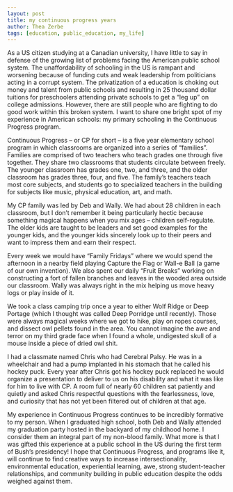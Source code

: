 ```yaml
---
layout: post
title: my continuous progress years
author: Thea Zerbe
tags: [education, public_education, my_life]
---
```

As a US citizen studying at a Canadian university, I have little to say in defense of the growing list of problems facing the American public school system. The unaffordability of schooling in the US is rampant and worsening because of funding cuts and weak leadership from politicians acting in a corrupt system. The privatization of a education is choking out money and talent from public schools and resulting in 25 thousand dollar tuitions for preschoolers attending private schools to get a “leg up” on college admissions.
However, there are still people who are fighting to do good work within this broken system. I want to share one bright spot of my experience in American schools: my primary schooling in the Continuous Progress program.

Continuous Progress – or CP for short – is a five year elementary school program in which classrooms are organized into a series of “families”. Families are comprised of two teachers who teach grades one through five together. They share two classrooms that students circulate between freely. The younger classroom has grades one, two, and three, and the older classroom has grades three, four, and five. The family’s teachers teach most core subjects, and students go to specialized teachers in the building for subjects like music, physical education, art, and math.

My CP family was led by Deb and Wally. We had about 28 children in each classroom, but I don’t remember it being particularly hectic because something magical happens when you mix ages – children self-regulate. The older kids are taught to be leaders and set good examples for the younger kids, and the younger kids sincerely look up to their peers and want to impress them and earn their respect.

Every week we would have “Family Fridays” where we would spend the afternoon in a nearby field playing Capture the Flag or Wall-e Ball (a game of our own invention). We also spent our daily “Fruit Breaks” working on constructing a fort of fallen branches and leaves in the wooded area outside our classroom. Wally was always right in the mix helping us move heavy logs or play inside of it.

We took a class camping trip once a year to either Wolf Ridge or Deep Portage (which I thought was called Deep Porridge until recently). Those were always magical weeks where we got to hike, play on ropes courses, and dissect owl pellets found in the area. You cannot imagine the awe and terror on my third grade face when I found a whole, undigested skull of a mouse inside a piece of dried owl shit.

I had a classmate named Chris who had Cerebral Palsy. He was in a wheelchair and had a pump implanted in his stomach that he called his hockey puck. Every year after Chris got his hockey puck replaced he would organize a presentation to deliver to us on his disability and what it was like for him to live with CP. A room full of nearly 60 children sat patiently and quietly and asked Chris respectful questions with the fearlessness, love, and curiosity that has not yet been filtered out of children at that age.

My experience in Continuous Progress continues to be incredibly formative to my person. When I graduated high school, both Deb and Wally attended my graduation party hosted in the backyard of my childhood home. I consider them an integral part of my non-blood family. What more is that I was gifted this experience at a public school in the US during the first term of Bush’s presidency! I hope that Continuous Progress, and programs like it, will continue to find creative ways to increase intersectionality, environmental education, experiential learning, awe, strong student-teacher relationships, and community building in public education despite the odds weighed against them.
